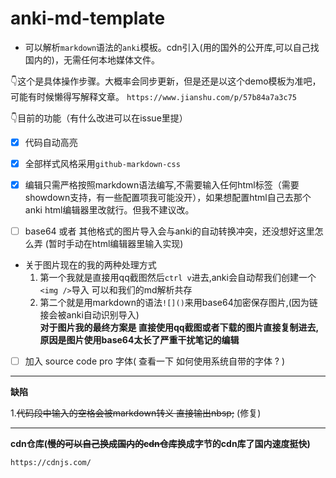 # anki-md-template

* 可以解析`markdown`语法的`anki`模板。cdn引入(用的国外的公开库,可以自己找国内的)，无需任何本地媒体文件。

👇这个是具体操作步骤。大概率会同步更新，但是还是以这个demo模板为准吧，可能有时候懒得写解释文章。
`https://www.jianshu.com/p/57b84a7a3c75`

👇目前的功能（有什么改进可以在issue里提）
- [x] 代码自动高亮

- [x] 全部样式风格采用`github-markdown-css`

- [x] 编辑只需严格按照markdown语法编写,不需要输入任何html标签（需要showdown支持，有一些配置项我可能没开），如果想配置html自己去那个anki html编辑器里改就行。但我不建议改。

- [ ] base64 或者 其他格式的图片导入会与anki的自动转换冲突，还没想好这里怎么弄 (暂时手动在html编辑器里输入实现)

* 关于图片现在的我的两种处理方式
    1. 第一个我就是直接用qq截图然后`ctrl v`进去,anki会自动帮我们创建一个`<img />`导入 可以和我们的md解析共存
    2. 第二个就是用markdown的语法`![]()`来用base64加密保存图片,(因为链接会被anki自动识别导入)  
    **对于图片我的最终方案是 直接使用qq截图或者下载的图片直接复制进去,原因是图片使用base64太长了严重干扰笔记的编辑**

- [ ] 加入 source code pro 字体( 查看一下 如何使用系统自带的字体 ? )

******

**缺陷**

1.~~代码段中输入的空格会被markdown转义 直接输出nbsp;~~ (修复)

*****

**cdn仓库(~~慢的可以自己换成国内的cdn仓库~~换成字节的cdn库了国内速度挺快)**

`https://cdnjs.com/`


